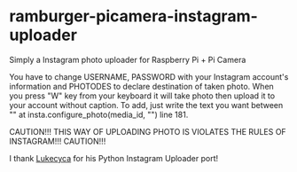 # ramburger-picamera-instagram-uploader
Simply a Instagram photo uploader for Raspberry Pi + Pi Camera

You have to change USERNAME, PASSWORD with your Instagram account's information and PHOTODES to declare destination of taken photo. When you press "W" key from your keyboard it will take photo then upload it to your account without caption. To add, just write the text you want between "" at insta.configure_photo(media_id, "") line 181.

CAUTION!!!
THIS WAY OF UPLOADING PHOTO IS VIOLATES THE RULES OF INSTAGRAM!!!
CAUTION!!!

I thank [Lukecyca](https://github.com/lukecyca/python-instagram-upload) for his Python Instagram Uploader port!
